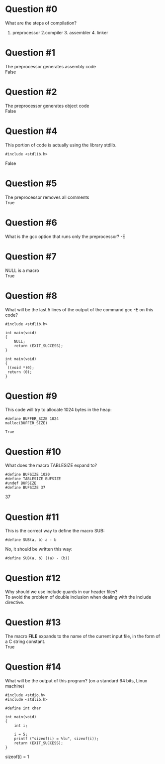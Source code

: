 # Question #0
What are the steps of compilation?
1. preprocessor 2.compiler 3. assembler 4. linker

#  Question #1
The preprocessor generates assembly code  
False

# Question #2
The preprocessor generates object code  
False

# Question #4
This portion of code is actually using the library stdlib.
```
#include <stdlib.h>
```
False

# Question #5
The preprocessor removes all comments  
True

# Question #6
What is the gcc option that runs only the preprocessor? 
-E

# Question #7
NULL is a macro  
True

# Question #8
What will be the last 5 lines of the output of the command gcc -E on this code?
```
#include <stdlib.h>

int main(void)
{
    NULL;
    return (EXIT_SUCCESS);
}
```
```
int main(void)
{
 ((void *)0);
 return (0);
}
```
# Question #9
This code will try to allocate 1024 bytes in the heap:
```
#define BUFFER_SIZE 1024
malloc(BUFFER_SIZE)

True
```

# Question #10
What does the macro TABLESIZE expand to?
```
#define BUFSIZE 1020
#define TABLESIZE BUFSIZE
#undef BUFSIZE
#define BUFSIZE 37
```
37

# Question #11
This is the correct way to define the macro SUB:
```
#define SUB(a, b) a - b
```
No, it should be written this way:
```
#define SUB(a, b) ((a) - (b))
```

# Question #12
Why should we use include guards in our header files?  
To avoid the problem of double inclusion when dealing with the include directive.

# Question #13
The macro __FILE__ expands to the name of the current input file, in the form of a C string constant.  
True

# Question #14
What will be the output of this program? (on a standard 64 bits, Linux machine)
```
#include <stdio.h>
#include <stdlib.h>

#define int char

int main(void)
{
    int i;

    i = 5;
    printf ("sizeof(i) = %lu", sizeof(i));
    return (EXIT_SUCCESS);
}
```
sizeof(i) = 1